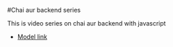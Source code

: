 #Chai aur backend series

This is video series on chai aur backend with javascript
<!-- yeah link ereaser.io sa lia gia ha jis ma model bnaia hua ha  structure/diagram  wala -->
- [Model link](https://app.eraser.io/workspace/YtPqZ1VogxGy1jzIDkzj?origin=share)